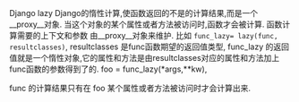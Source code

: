 Django lazy
Django的惰性计算,使函数返回的不是的计算结果,而是一个__proxy__对象.
当这个对象的某个属性或者方法被访问时,函数才会被计算. 函数计算需要的上下文和参数
由__proxy__对象来维护.
比如 ```func_lazy= lazy(func, resultclasses)```, resultclasses 是func函数期望的返回值类型, func_lazy 的返回值就是一个惰性对象,它的属性和方法是由resultclasses对应的属性和方法加上func函数的参数得到了的.
foo = func_lazy(*args,**kw),

func 的计算结果只有在 foo 某个属性或者方法被访问时才会计算出来.

